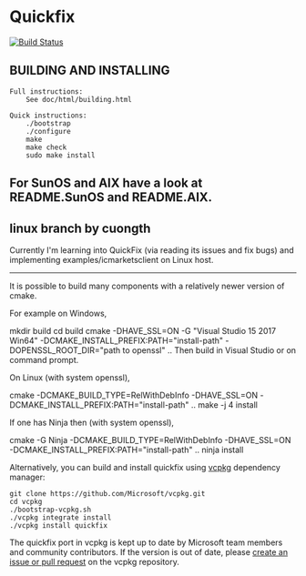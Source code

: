 # Quickfix

[![Build Status](https://travis-ci.org/quickfix/quickfix.svg?branch=master)](https://travis-ci.org/quickfix/quickfix)

## BUILDING AND INSTALLING

    Full instructions:
        See doc/html/building.html

    Quick instructions:
        ./bootstrap
        ./configure
        make
        make check
        sudo make install

For SunOS and AIX have a look at README.SunOS and README.AIX.
--------------------------------------------------------------------   

## linux branch by cuongth   

Currently I'm learning into QuickFix (via reading its issues and fix bugs) and implementing examples/icmarketsclient on Linux host.

--------------------------------------------------------------------

It is possible to build many components with a relatively newer version of cmake.


For example on Windows,

mkdir build
cd build
cmake  -DHAVE_SSL=ON -G "Visual Studio 15 2017 Win64" -DCMAKE_INSTALL_PREFIX:PATH="install-path" -DOPENSSL_ROOT_DIR="path to openssl" ..
Then build in Visual Studio or on command prompt.

On Linux (with system openssl),

cmake -DCMAKE_BUILD_TYPE=RelWithDebInfo -DHAVE_SSL=ON -DCMAKE_INSTALL_PREFIX:PATH="install-path" ..
make -j 4 install

If one has Ninja then (with system openssl),

cmake -G Ninja -DCMAKE_BUILD_TYPE=RelWithDebInfo -DHAVE_SSL=ON -DCMAKE_INSTALL_PREFIX:PATH="install-path" ..
ninja install

Alternatively, you can build and install quickfix using [vcpkg](https://github.com/Microsoft/vcpkg/) dependency manager:

    git clone https://github.com/Microsoft/vcpkg.git
    cd vcpkg
    ./bootstrap-vcpkg.sh
    ./vcpkg integrate install
    ./vcpkg install quickfix

The quickfix port in vcpkg is kept up to date by Microsoft team members and community contributors. If the version is out of date, please [create an issue or pull request](https://github.com/Microsoft/vcpkg) on the vcpkg repository.


